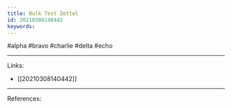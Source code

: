```yaml
---
title: Bulk Test Zettel
id: 20210308140442
keywords:
---
```

#alpha #bravo #charlie #delta #echo

---
Links:

- [[20210308140442]]

---
References:

